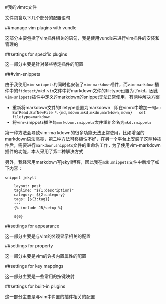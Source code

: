 #我的vimrc文件

文件包含以下几个部分的配置语句

##manage vim plugins with vundle

这部分主要包括了vim插件相关的语句，我是使用vundle来进行vim插件的安装和管理的

##settings for specific plugins

这一部分主要是针对某些特定插件的配置

###vim-snippets

由于我使用`vim-snippets`的同时也安装了`vim-markdown`插件，而`vim-markdown`插件中的`ftdetect/mkd.vim`文件中将markdown文件的filetype设置为了`mkd`，因此`vim-snippets`插件中定义的markdown的snippet无法正常使用，有两种解决方案

- 重新将markdown文件的filetype设置为markdown，即在vimrc中增加一句`au BufRead,BufNewFile *.{md,mdown,mkd,mkdn,markdown,mdwn}   set filetype=markdown`
- 将vim-snippets插件的`markdown.snippets`文件重新命名为`mkd.snippets`

第一种方法会导致vim-markdown的很多功能无法正常使用，比如增强的markdown语法高亮，第二种方法可移植性不好，在另一个平台上安装了这两种插件后，需要进行`markdown.snippets`文件的重命名工作，为了使用vim-markdown插件的功能，本人采用了第二种解决方式

另外，我经常用markdown写jekyll博客，因此我在`mdk.snippets`文件中新增了如下内容：

    snippet jekyll
        ---
        layout: post
        tagline: "${1:description}"
        category: ${2:category}
        tags: [${3:tag}]
        ---
        {% include JB/setup %}

        ${0}

##settings for appearance

这一部分主要是与vim的外观显示相关的配置

##settings for property

这一部分主要是vim的许多内置属性的配置

##settings for key mappings

这一部分主要是一些常用的按键映射

##settings for built-in plugins

这一部分主要是与vim中内置的插件相关的配置
